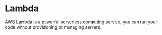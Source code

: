 # Lambda
AWS Lambda is a powerful serverless computing service, you can run your code without provisioning or managing servers.
